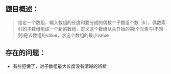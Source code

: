 ## 题目概述：

> 给定一个数组，输入数组的长度和要分成的偶数个子数组个数（k），偶数索引的子数组组成一个新的数组，定义这个数组从头开始的第i个元素与i不同则i是该数组的value，求这个数组的最小value

## 存在的问题：

- 有些犯懒了，对子数组最大长度没有清晰的辨析